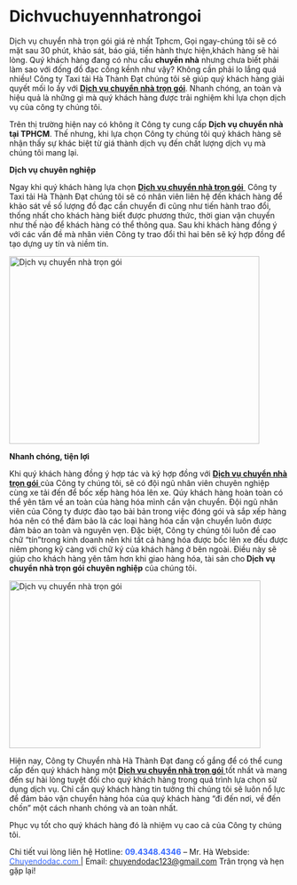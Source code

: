 # Dichvuchuyennhatrongoi
Dịch vụ chuyển nhà trọn gói giá rẻ nhất Tphcm, Gọi ngay-chúng tôi sẽ có mặt sau 30 phút, khảo sát, báo giá, tiến hành thực hiện,khách hàng sẽ hài lòng.
Quý khách hàng đang có nhu cầu <strong>chuyển nhà</strong> nhưng chưa biết phải làm sao với đống đồ đạc cồng kềnh như vậy? Không cần phải lo lắng quá nhiều! Công ty Taxi tải Hà Thành Đạt chúng tôi sẽ giúp quý khách hàng giải quyết mối lo ấy với <a href="http://chuyendodac.com/dich-vu-van-chuyen/dich-vu-chuyen-nha-tron-goi/"><strong>Dịch vụ chuyển nhà trọn gói</strong></a>. Nhanh chóng, an toàn và hiệu quả là những gì mà quý khách hàng được trải nghiệm khi lựa chọn dịch vụ của công ty chúng tôi.

Trên thị trường hiện nay có không ít Công ty cung cấp <strong>Dịch vụ chuyển nhà tại TPHCM</strong>. Thế nhưng, khi lựa chọn Công ty chúng tôi quý khách hàng sẽ nhận thấy sự khác biệt từ giá thành dịch vụ đến chất lượng dịch vụ mà chúng tôi mang lại.

<strong>Dịch vụ chuyên nghiệp</strong>

Ngay khi quý khách hàng lựa chọn <a href="http://chuyendodac.com/dich-vu-van-chuyen/dich-vu-chuyen-nha-tron-goi/"><strong>Dịch vụ chuyển nhà trọn gói</strong> </a> Công ty Taxi tải Hà Thành Đạt chúng tôi sẽ có nhân viên liên hệ đến khách hàng để khảo sát về số lượng đồ đạc cần chuyển đi cũng như tiến hành trao đổi, thống nhất cho khách hàng biết được phương thức, thời gian vận chuyển như thế nào để khách hàng có thể thông qua. Sau khi khách hàng đồng ý với các vấn đề mà nhân viên Công ty trao đổi thì hai bên sẽ ký hợp đồng để tạo dựng uy tín và niềm tin.

<img class="aligncenter wp-image-583" src="http://chuyendodac.com/wp-content/uploads/2010/08/Dich-vu-chuyen-nha-tron-goi-300x225.jpg" alt="Dịch vụ chuyển nhà trọn gói" width="451" height="338" />

<strong>Nhanh chóng, tiện lợi</strong>

Khi quý khách hàng đồng ý hợp tác và ký hợp đồng với <a href="http://vietnamnet.vn/vn/bat-dong-san/kinh-nghiem-tu-van/8-viec-quan-trong-nhat-dinh-phai-lam-truoc-khi-don-ve-nha-moi-308603.html"><strong>Dịch vụ chuyển nhà trọn gói</strong> </a>của Công ty chúng tôi, sẽ có đội ngũ nhân viên chuyên nghiệp cùng xe tải đến để bốc xếp hàng hóa lên xe. Qúy khách hàng hoàn toàn có thể yên tâm về an toàn của hàng hóa mình cần vận chuyển. Đội ngũ nhân viên của Công ty được đào tạo bài bản trong việc đóng gói và sắp xếp hàng hóa nên có thể đảm bảo là các loại hàng hóa cần vận chuyển luôn được đảm bảo an toàn và nguyên vẹn. Đặc biệt, Công ty chúng tôi luôn đề cao chữ “tín”trong kinh doanh nên khi tất cả hàng hóa được bốc lên xe đều được niêm phong kỹ càng với chữ ký của khách hàng ở bên ngoài. Điều này sẽ giúp cho khách hàng yên tâm hơn khi giao hàng hóa, tài sản cho<strong> D</strong><strong>ịch vụ chuyển nhà trọn gói</strong> <strong>chuyên nghiệp</strong><span style="color: #3366ff;"> </span>của chúng tôi.

<a href="http://chuyendodac.com/dich-vu-van-chuyen/dich-vu-chuyen-nha-tron-goi/"><img class="aligncenter wp-image-529" src="http://chuyendodac.com/wp-content/uploads/2010/06/chuyenvanphong-300x200.jpg" alt="Dịch vụ chuyển nhà trọn gói " width="453" height="302" /></a>

Hiện nay, Công ty Chuyển nhà Hà Thành Đạt đang cố gắng để có thể cung cấp đến quý khách hàng một <a href="http://chuyendodac.com/dich-vu-van-chuyen/dich-vu-chuyen-nha-tron-goi/"><strong>Dịch vụ chuyển nhà trọn gói</strong> </a>tốt nhất và mang đến sự hài lòng tuyệt đối cho quý khách hàng trong quá trình lựa chọn sử dụng dịch vụ. Chỉ cần quý khách hàng tin tưởng thì chúng tôi sẽ luôn nổ lực để đảm bảo vận chuyển hàng hóa của quý khách hàng “đi đến nơi, về đến chốn” một cách nhanh chóng và an toàn nhất.

Phục vụ tốt cho quý khách hàng đó là nhiệm vụ cao cả của Công ty chúng tôi.

Chi tiết vui lòng liên hệ Hotline: <span style="color: #3366ff;"><strong>09.4348.4346</strong></span> – Mr. Hà
Webside: <a href="http://chuyendodac.com/"><span style="color: #3366ff;">Chuyendodac.com</span> </a>| Email: chuyendodac123@gmail.com
Trân trọng và hẹn gặp lại!
